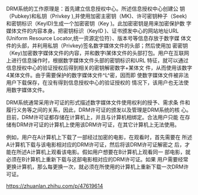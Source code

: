 DRM系统的工作原理是：首先建立信息授权中心。所述信息授权中心创建公 钥（Pubkey)和私钥（Privkey ),并使用加密主密钥（MK)、许可密钥种子（Seek) 和密钥标识（KeyID)生成一个加密密钥（Key )。此加密密钥是用来加密保护数 字媒体文件的内容本身。把密钥标识（KeyID )、证书颁发中心的网站地址URL (Uniform Resource Locator,统一资源定位符）、版本号等信息存放于数字媒 体文件的头部，并利用私钥（Privkey)签名数字媒体文件的头部；然后使用加 密密钥（Key)加密数字媒体文件的内容，并和数字i某体文件的头部打包。用户在互联网上进行信息操作时，根据数字媒体文件头部的密钥标识和URL 特征，就可以通过信息授权中心的验证授权后得到相关的密钥解密数字+某体文 件，从而使用该数字4某体文件。由于需要保护的数字媒体文件^L^密，因而即 使数字媒体文件被非法用户下载保存，在没有得到信息授权中心的验证授权的 情况下，该用户也无法使用数字媒体文件。

DRM系统通常采用许可证的形式描述数字媒体文件使用权利的授予、需求条 件和履行义务等之间的关系，因此，DRM许可证的颁发以及管理是DRM系统的核 心。目前，DRM许可证都存储在计算机上，并且与计算机相绑定。合法用户只能 在存储有DRM许可证的计算机上使用该DRM许可证，在其它计算机上无法使用。

例如，用户在A计算机上下载了一部经过加密的电影，在观看时，首先需要在 所述A计算机下载与该电影相对应的DRM许可证，然后将该DRM许可证解密之 后，才能在所述A计算机上观看该电影。假如用户想要在B计算机上观看同一 部电影，就必须在B计算机上重新下载与这部电影相对应的DRM许可证。如果 用户需要经常更换计算机，那么每更换一次，就必须在所使用的计算机上重新下载一次DRM许可证。

https://zhuanlan.zhihu.com/p/47619614